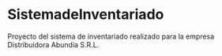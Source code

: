 # SistemadeInventariado
Proyecto del sistema de inventariado realizado para la empresa Distribuidora Abundia S.R.L.

